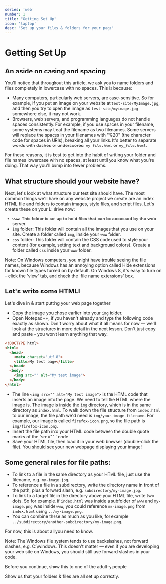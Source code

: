 ```yaml
---
series: 'web'
number: 1
title: "Getting Set Up"
icon: 'laptop'
desc: "Set up your files & folders for your page"
---
```

# Getting Set Up

## An aside on casing and spacing

You'll notice that throughout this article, we ask you to name folders and files completely in lowercase with no spaces. This is because:

- Many computers, particularly web servers, are case-sensitive. So for example, if you put an image on your website at `test-site/MyImage.jpg`, and then you try to open the image as `test-site/myimage.jpg` somewhere else, it may not work.
- Browsers, web servers, and programming languages do not handle spaces consistently. For example, if you use spaces in your filename, some systems may treat the filename as two filenames. Some servers will replace the spaces in your filenames with "%20" (the character code for spaces in URIs), breaking all your links. It's better to separate words with dashes or underscores: `my-file.html` or `my_file.html`.

For these reasons, it is best to get into the habit of writing your folder and file names lowercase with no spaces, at least until you know what you're doing. That way you'll bump into fewer problems.

## What structure should your website have?

Next, let's look at what structure our test site should have. The most common things we'll have on any website project we create are an index HTML file and folders to contain images, style files, and script files. Let's create these on your L: drive now:

- `www`: This folder is set up to hold files that can be accessed by the web server.
- `img` folder: This folder will contain all the images that you use on your site. Create a folder called `img`, inside your `www` folder.
- `css` folder: This folder will contain the CSS code used to style your content (for example, setting text and background colors). Create a folder called `css` inside your `www` folder.

Note: On Windows computers, you might have trouble seeing the file names, because Windows has an annoying option called Hide extensions for known file types turned on by default. On Windows 8, it's easy to turn on - click the 'view' tab, and check the 'file name extensions' box.

## Let's write some HTML!

Let's dive in & start putting your web page together!  

- Copy the image you chose earlier into your `img` folder.
- Open Notepad++, if you haven't already and type the following code exactly as shown. Don't worry about what it all means for now — we'll look at the structures in more detail in the next lesson.  Don't just copy and paste - you won't learn anything that way.

~~~~ html
<!DOCTYPE html>
<html>
  <head>
    <meta charset="utf-8">
    <title>My test page</title>
  </head>
  <body>
    <img src="" alt="My test image">
  </body>
</html>
~~~~

- The line `<img src="" alt="My test image">` is the HTML code that inserts an image into the page. We need to tell the HTML where the image is. The image is inside the `img` directory, which is in the same directory as `index.html`. To walk down the file structure from `index.html` to our image, the file path we'd need is `img/your-image-filename`. For example, our image is called `firefox-icon.png`, so the file path is `img/firefox-icon.png`.
- Insert the file path into your HTML code between the double quote marks of the `src=""`` code.
- Save your HTML file, then load it in your web browser (double-click the file). You should see your new webpage displaying your image!


## Some general rules for file paths:

- To link to a file in the same directory as your HTML file, just use the filename, e.g. `my-image.jpg`.
- To reference a file in a subdirectory, write the directory name in front of the path, plus a forward slash, e.g. `subdirectory/my-image.jpg`.
- To link to a target file in the directory above your HTML file, write two dots. So for example, if `index.html` was inside a subfolder of `www` and `my-image.png` was inside `www`, you could reference `my-image.png` from `index.html` using `../my-image.png`.
- You can combine these as much as you like, for example `../subdirectory/another-subdirectory/my-image.png`.

For now, this is about all you need to know.

Note: The Windows file system tends to use backslashes, not forward slashes, e.g. C:\windows. This doesn't matter — even if you are developing your web site on Windows, you should still use forward slashes in your code.

<div class="panel panel-primary">
<div class="panel-heading">Before you continue, show this to one of the adult-y people</div>
  <div class="panel-body" markdown="1">

Show us that your folders & files are all set up correctly.

</div>
